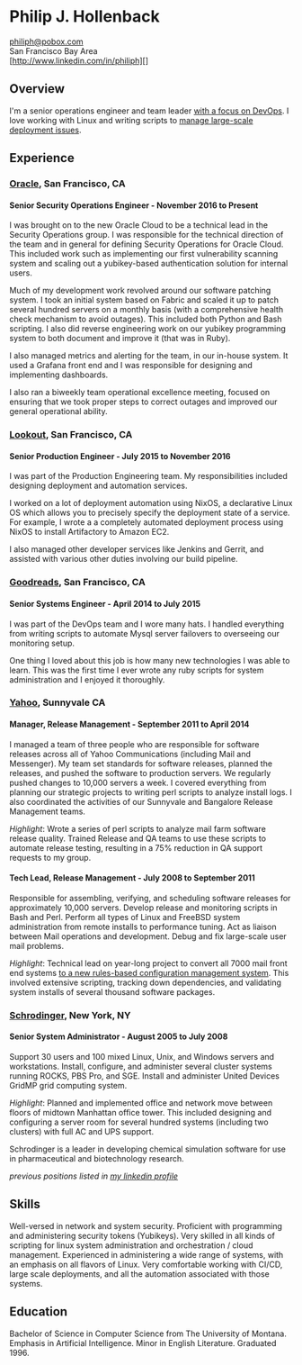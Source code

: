 # Philip J. Hollenback

philiph@pobox.com  
San Francisco Bay Area  
[http://www.linkedin.com/in/philiph][]

## Overview

I'm a senior operations engineer and team leader [with a focus on DevOps][]. 
I love working with Linux and writing scripts to [manage large-scale deployment issues][].

## Experience

### [Oracle][], San Francisco, CA

#### Senior Security Operations Engineer - November 2016 to Present

I was brought on to the new Oracle Cloud to be a technical lead in the Security Operations group.  I was responsible for the technical direction of the team and in general for defining Security Operations for Oracle Cloud.  This included work such as implementing our first vulnerability scanning system and scaling out a yubikey-based authentication solution for internal users.

Much of my development work revolved around our software patching system.  I took an initial system based on Fabric and scaled it up to patch several hundred servers on a monthly basis (with a comprehensive health check mechanism to avoid outages).  This included both Python and Bash scripting.  I also did reverse engineering work on our yubikey programming system to both document and improve it (that was in Ruby).

I also managed metrics and alerting for the team, in our in-house system.  It used a Grafana front end and I was responsible for designing and implementing dashboards.

I also ran a biweekly team operational excellence meeting, focused on ensuring that we took proper steps to correct outages and improved our general operational ability.

### [Lookout][], San Francisco, CA

#### Senior Production Engineer - July 2015 to November 2016

I was part of the Production Engineering team. My responsibilities included designing deployment and automation services.

I worked on a lot of deployment automation using NixOS, a declarative Linux OS which allows you to precisely specify the deployment state of a service. For example, I wrote a a completely automated deployment process using NixOS to install Artifactory to Amazon EC2.

I also managed other developer services like Jenkins and Gerrit, and assisted with various other duties involving our build pipeline.

### [Goodreads][], San Francisco, CA

#### Senior Systems Engineer - April 2014 to July 2015

I was part of the DevOps team and I wore many hats. I handled everything from writing scripts to automate Mysql server failovers to overseeing our monitoring setup.

One thing I loved about this job is how many new technologies I was able to learn. This was the first time I ever wrote any ruby scripts for system administration and I enjoyed it thoroughly.

### [Yahoo][], Sunnyvale CA

#### Manager, Release Management - September 2011 to April 2014

I managed a team of three people who are responsible for software releases
across all of Yahoo Communications (including Mail and Messenger). My team set
standards for software releases, planned the releases, and pushed the software
to production servers. We regularly pushed changes to 10,000 servers a week. I
covered everything from planning our strategic projects to writing perl scripts
to analyze install logs.  I also coordinated the activities of our Sunnyvale
and Bangalore Release Management teams.

*Highlight*: Wrote a series of perl scripts to analyze mail farm
software release quality. Trained Release and QA teams to use these
scripts to automate release testing, resulting in a 75% reduction in QA
support requests to my group.

#### Tech Lead, Release Management - July 2008 to September 2011

Responsible for assembling, verifying, and scheduling software releases
for approximately 10,000 servers. Develop release and monitoring scripts
in Bash and Perl. Perform all types of Linux and FreeBSD system
administration from remote installs to performance tuning. Act as
liaison between Mail operations and development. Debug and fix
large-scale user mail problems.

*Highlight*: Technical lead on year-long project to convert all 7000
mail front end systems
[to a new rules-based configuration management system][]. This
involved  extensive scripting, tracking down dependencies, and
validating system installs of several thousand software packages.

### [Schrodinger][], New York, NY

#### Senior System Administrator - August 2005 to July 2008

Support 30 users and 100 mixed Linux, Unix, and Windows servers and
workstations. Install, configure, and administer several cluster systems
running ROCKS, PBS Pro, and SGE. Install and administer United Devices
GridMP grid computing system.

*Highlight*: Planned and implemented office and network move between
floors of midtown Manhattan office tower. This included designing and
configuring a server room for several hundred systems (including two
clusters) with full AC and UPS support.

Schrodinger is a leader in developing chemical simulation software for
use in pharmaceutical and biotechnology research.

*previous positions listed in [my linkedin
profile][http://www.linkedin.com/in/philiph]*

## Skills

Well-versed in network and system security. Proficient with programming and
administering security tokens (Yubikeys).  Very skilled in all kinds of
scripting for linux system administration and orchestration / cloud management.
Experienced in administering a wide range of systems, with an emphasis on all
flavors of Linux.  Very comfortable working with CI/CD, large scale
deployments, and all the automation associated with those systems.

## Education

Bachelor of Science in Computer Science from The University of Montana.
Emphasis in Artificial Intelligence. Minor in English Literature.
Graduated 1996.

  [http://www.linkedin.com/in/philiph]: http://www.linkedin.com/in/philiph
  [with a focus on DevOps]: http://www.hollenback.net/index.php/DevOpsMeansDontBeAnAhole
  [manage large-scale deployment issues]: http://www.hollenback.net/index.php/ServerLoadSpreading
  [Oracle]: https://cloud.oracle.com/
  [Lookout]: https://www.lookout.com/
  [Goodreads]: https://www.goodreads.com/
  [Yahoo]: http://www.yahoo.com
  [to a new rules-based configuration management system]: https://db.usenix.org/events/lisa10/tech/full_papers/Hollenback.pdf
  [Schrodinger]: http://www.schrodinger.com
  [www.hollenback.net/index.php/MyArticles]: http://www.hollenback.net/index.php/MyArticles
